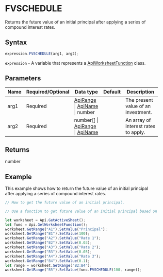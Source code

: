 # FVSCHEDULE

Returns the future value of an initial principal after applying a series of compound interest rates.

## Syntax

```javascript
expression.FVSCHEDULE(arg1, arg2);
```

`expression` - A variable that represents a [ApiWorksheetFunction](../ApiWorksheetFunction.md) class.

## Parameters

| **Name** | **Required/Optional** | **Data type** | **Default** | **Description** |
| ------------- | ------------- | ------------- | ------------- | ------------- |
| arg1 | Required | [ApiRange](../../ApiRange/ApiRange.md) \| [ApiName](../../ApiName/ApiName.md) \| number |  | The present value of an investment. |
| arg2 | Required | number[] \| [ApiRange](../../ApiRange/ApiRange.md) \| [ApiName](../../ApiName/ApiName.md) |  | An array of interest rates to apply. |

## Returns

number

## Example

This example shows how to return the future value of an initial principal after applying a series of compound interest rates.

```javascript editor-xlsx
// How to get the future value of an initial principal.

// Use a function to get future value of an initial principal based on different parameters.

let worksheet = Api.GetActiveSheet();
let func = Api.GetWorksheetFunction();
worksheet.GetRange("A1").SetValue("Principal");
worksheet.GetRange("B1").SetValue(100);
worksheet.GetRange("A2").SetValue("Rate 1");
worksheet.GetRange("B2").SetValue(0.03);
worksheet.GetRange("A3").SetValue("Rate 2");
worksheet.GetRange("B3").SetValue(0.05);
worksheet.GetRange("A4").SetValue("Rate 3");
worksheet.GetRange("B4").SetValue(0.1);
let range = worksheet.GetRange("B2:B4");
worksheet.GetRange("B5").SetValue(func.FVSCHEDULE(100, range));
```

